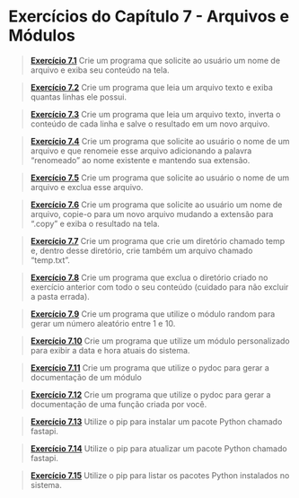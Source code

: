 # Exercícios do Capítulo 7 - Arquivos e Módulos

> **[Exercício 7.1](https://github.com/ThallesCansi/Programacao-para-Web/blob/master/1%C2%BA%20Bimestre/Cap%C3%ADtulo%20VII%20-%20Arquivos%20e%20M%C3%B3dulos/Exercise%207.1.py)**  Crie um programa que solicite ao usuário um nome de arquivo e exiba seu conteúdo na tela.

> **[Exercício 7.2](https://github.com/ThallesCansi/Programacao-para-Web/blob/master/1%C2%BA%20Bimestre/Cap%C3%ADtulo%20VII%20-%20Arquivos%20e%20M%C3%B3dulos/Exercise%207.2.py)**  Crie um programa que leia um arquivo texto e exiba quantas linhas ele possui.

> **[Exercício 7.3](https://github.com/ThallesCansi/Programacao-para-Web/blob/master/1%C2%BA%20Bimestre/Cap%C3%ADtulo%20VII%20-%20Arquivos%20e%20M%C3%B3dulos/Exercise%207.3.py)**  Crie um programa que leia um arquivo texto, inverta o conteúdo de cada linha e salve o resultado em um novo arquivo.

> **[Exercício 7.4](https://github.com/ThallesCansi/Programacao-para-Web/blob/master/1%C2%BA%20Bimestre/Cap%C3%ADtulo%20VII%20-%20Arquivos%20e%20M%C3%B3dulos/Exercise%207.4.py)**  Crie um programa que solicite ao usuário o nome de um arquivo e que renomeie esse arquivo adicionando a palavra “renomeado” ao nome existente e mantendo sua extensão.

> **[Exercício 7.5](https://github.com/ThallesCansi/Programacao-para-Web/blob/master/1%C2%BA%20Bimestre/Cap%C3%ADtulo%20VII%20-%20Arquivos%20e%20M%C3%B3dulos/Exercise%207.5.py)**  Crie um programa que solicite ao usuário o nome de um arquivo e exclua esse arquivo.

> **[Exercício 7.6](https://github.com/ThallesCansi/Programacao-para-Web/blob/master/1%C2%BA%20Bimestre/Cap%C3%ADtulo%20VII%20-%20Arquivos%20e%20M%C3%B3dulos/Exercise%207.6.py)**  Crie um programa que solicite ao usuário um nome de arquivo, copie-o para um novo arquivo mudando a extensão para “.copy” e exiba o resultado na tela.

> **[Exercício 7.7](https://github.com/ThallesCansi/Programacao-para-Web/blob/master/1%C2%BA%20Bimestre/Cap%C3%ADtulo%20VII%20-%20Arquivos%20e%20M%C3%B3dulos/Exercise%207.7.py)**  Crie um programa que crie um diretório chamado temp e, dentro desse diretório, crie também um arquivo chamado “temp.txt”.

> **[Exercício 7.8](https://github.com/ThallesCansi/Programacao-para-Web/blob/master/1%C2%BA%20Bimestre/Cap%C3%ADtulo%20VII%20-%20Arquivos%20e%20M%C3%B3dulos/Exercise%207.8.py)**  Crie um programa que exclua o diretório criado no exercício anterior com todo o seu conteúdo (cuidado para não excluir a pasta errada).

> **[Exercício 7.9](https://github.com/ThallesCansi/Programacao-para-Web/blob/master/1%C2%BA%20Bimestre/Cap%C3%ADtulo%20VII%20-%20Arquivos%20e%20M%C3%B3dulos/Exercise%207.9.py)**  Crie um programa que utilize o módulo random para gerar um número aleatório entre 1 e 10.

> **[Exercício 7.10](https://github.com/ThallesCansi/Programacao-para-Web/blob/master/1%C2%BA%20Bimestre/Cap%C3%ADtulo%20VII%20-%20Arquivos%20e%20M%C3%B3dulos/Exercise%207.10.py)**  Crie um programa que utilize um módulo personalizado para exibir a data e hora atuais do sistema.

> **[Exercício 7.11](https://github.com/ThallesCansi/Programacao-para-Web/blob/master/1%C2%BA%20Bimestre/Cap%C3%ADtulo%20VII%20-%20Arquivos%20e%20M%C3%B3dulos/Exercise%207.11.py)**  Crie um programa que utilize o pydoc para gerar a documentação de um módulo 

> **[Exercício 7.12](https://github.com/ThallesCansi/Programacao-para-Web/blob/master/1%C2%BA%20Bimestre/Cap%C3%ADtulo%20VII%20-%20Arquivos%20e%20M%C3%B3dulos/Exercise%207.12.py)**  Crie um programa que utilize o pydoc para gerar a documentação de uma função criada por você.

> **[Exercício 7.13](https://github.com/ThallesCansi/Programacao-para-Web/blob/master/1%C2%BA%20Bimestre/Cap%C3%ADtulo%20VII%20-%20Arquivos%20e%20M%C3%B3dulos/Exercise%207.13.py)**  Utilize o pip para instalar um pacote Python chamado fastapi.

> **[Exercício 7.14](https://github.com/ThallesCansi/Programacao-para-Web/blob/master/1%C2%BA%20Bimestre/Cap%C3%ADtulo%20VII%20-%20Arquivos%20e%20M%C3%B3dulos/Exercise%207.14.py)**  Utilize o pip para atualizar um pacote Python chamado fastapi.

> **[Exercício 7.15](https://github.com/ThallesCansi/Programacao-para-Web/blob/master/1%C2%BA%20Bimestre/Cap%C3%ADtulo%20VII%20-%20Arquivos%20e%20M%C3%B3dulos/Exercise%207.16.py)**  Utilize o pip para listar os pacotes Python instalados no sistema.